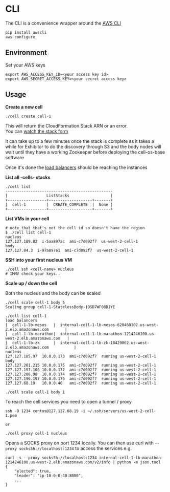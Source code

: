 # CLI
The CLI is a convenience wrapper around the [AWS CLI](http://aws.amazon.com/cli/)

    pip install awscli
    aws configure

## Environment

Set your AWS keys

    export AWS_ACCESS_KEY_ID=<your access key id>
    export AWS_SECRET_ACCESS_KEY=<your secret access key>

## Usage

**Create a new cell**

    ./cell create cell-1

This will return the CloudFormation Stack ARN or an error.  
You can [watch the stack form](https://console.aws.amazon.com/cloudformation/home)

It can take up to a few minutes once the stack is complete as it takes a while for
Exhibitor to do the discovery through S3 and the body nodes will wait until they have
a working Zookeeper before deploying the cell-os-base software

Once it's done the [load balancers](https://us-west-2.console.aws.amazon.com/ec2/v2/home?region=us-west-2#LoadBalancers:)
should be reaching the instances


**List all -cells- stacks**

    ./cell list
    -----------------------------------------------
    |                 ListStacks                  |
    +-----------------+-------------------+-------+
    |  cell-1         |  CREATE_COMPLETE  |  None |
    +-----------------+-------------------+-------+

**List VMs in your cell**

    # note that that's not the cell id so doesn't have the region
    $ ./cell list cell-1
    nucleus
    127.127.189.82  i-5aa897ac  ami-c7d092f7  us-west-2-cell-1
    body
    127.127.84.3  i-97a89761  ami-c7d092f7  us-west-2-cell-1

**SSH into your first nucleus VM**

    ./cell ssh <cell-name> nucleus
    # IMMV check your keys..

**Scale up / down the cell**

Both the nucleus and the body can be scaled

    ./cell scale cell-1 body 5
    Scaling group cell-1-StatelessBody-1OSD7WF08DJYE

    ./cell list cell-1
    load balancers
    |  cell-1-lb-mesos   |  internal-cell-1-lb-mesos-620460102.us-west-2.elb.amazonaws.com       |
    |  cell-1-lb-marathon|  internal-cell-1-lb-marathon-1214246100.us-west-2.elb.amazonaws.com   |
    |  cell-1-lb-zk      |  internal-cell-1-lb-zk-18429062.us-west-2.elb.amazonaws.com           |
    nucleus
    127.127.185.97  10.0.0.173  ami-c7d092f7  running us-west-2-cell-1
    body
    127.127.201.215 10.0.0.175  ami-c7d092f7  running us-west-2-cell-1
    127.127.197.106 10.0.0.172  ami-c7d092f7  running us-west-2-cell-1
    127.127.206.98  10.0.0.174  ami-c7d092f7  running us-west-2-cell-1
    127.127.196.197 10.0.0.176  ami-c7d092f7  running us-west-2-cell-1
    127.127.68.19   10.0.0.40   ami-c7d092f7  running us-west-2-cell-1

    ./cell scale cell-1 body 1

To reach the cell services you need to open a tunnel / proxy 

    ssh -D 1234 centos@127.127.68.19 -i ~/.ssh/servers/us-west-2-cell-1.pem

    or

    ./cell proxy cell-1 nucleus


Opens a SOCKS proxy on port 1234 locally. You can then use curl with `--proxy socks5h://localhost:1234` to access the services e.g.

    curl -s --proxy socks5h://localhost:1234 internal-cell-1-lb-marathon-1214246100.us-west-2.elb.amazonaws.com/v2/info | python -m json.tool
    {
        "elected": true,
        "leader": "ip-10-0-0-40:8080",
        ...
    }


